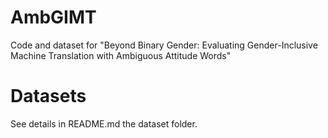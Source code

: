 # AmbGIMT
Code and dataset for "Beyond Binary Gender: Evaluating Gender-Inclusive Machine Translation with Ambiguous Attitude Words"

# Datasets
See details in README.md the dataset folder.